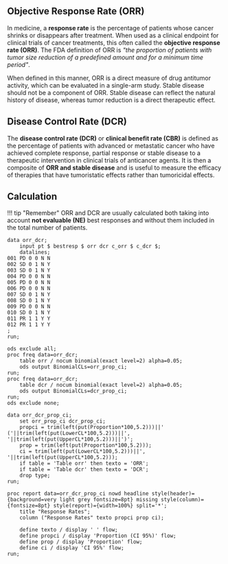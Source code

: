 ## Objective Response Rate (ORR)

In medicine, a **response rate** is the percentage of patients whose cancer shrinks or disappears after treatment. When used as a clinical endpoint for clinical trials of cancer treatments, this often called the **objective response rate (ORR)**. The FDA definition of ORR is *"the proportion of patients with tumor size reduction of a predefined amount and for a minimum time period"*. 

When defined in this manner, ORR is a direct measure of drug antitumor activity, which can be evaluated in a single-arm study. Stable disease should not be a component of ORR. Stable disease can reflect the natural history of disease, whereas tumor reduction is a direct therapeutic effect.

## Disease Control Rate (DCR)

The **disease control rate (DCR)** or **clinical benefit rate (CBR)** is defined as the percentage of patients with advanced or metastatic cancer who have achieved complete response, partial response or stable disease to a therapeutic intervention in clinical trials of anticancer agents. It is then a composite of **ORR and stable disease** and is useful to measure the efficacy of therapies that have tumoristatic effects rather than tumoricidal effects.

## Calculation

!!! tip "Remember"
    ORR and DCR are usually calculated both taking into account **not evaluable (NE)** best responses and without them included in the total number of patients.

```
data orr_dcr;
   	input pt $ bestresp $ orr dcr c_orr $ c_dcr $;
   	datalines;
001 PD 0 0 N N
002 SD 0 1 N Y
003 SD 0 1 N Y
004 PD 0 0 N N
005 PD 0 0 N N 
006 PD 0 0 N N 
007 SD 0 1 N Y
008 SD 0 1 N Y
009 PD 0 0 N N 
010 SD 0 1 N Y
011 PR 1 1 Y Y 
012 PR 1 1 Y Y 
;
run;

ods exclude all;
proc freq data=orr_dcr;
	table orr / nocum binomial(exact level=2) alpha=0.05;
	ods output BinomialCLs=orr_prop_ci;
run;
proc freq data=orr_dcr;
	table dcr / nocum binomial(exact level=2) alpha=0.05;
	ods output BinomialCLs=dcr_prop_ci;
run;
ods exclude none;

data orr_dcr_prop_ci;
	set orr_prop_ci dcr_prop_ci;
	propci = trim(left(put(Proportion*100,5.2)))||' ('||trim(left(put(LowerCL*100,5.2)))||', '||trim(left(put(UpperCL*100,5.2)))||')';
	prop = trim(left(put(Proportion*100,5.2)));
	ci = trim(left(put(LowerCL*100,5.2)))||', '||trim(left(put(UpperCL*100,5.2)));
	if table = 'Table orr' then texto = 'ORR';
	if table = 'Table dcr' then texto = 'DCR';
	drop type;
run;

proc report data=orr_dcr_prop_ci nowd headline style(header)={background=very light grey fontsize=8pt} missing style(column)={fontsize=8pt} style(report)={width=100%} split='*';
	title "Response Rates";
	column ("Response Rates" texto propci prop ci);

	define texto / display ' ' flow;
	define propci / display 'Proportion (CI 95%)' flow;
	define prop / display 'Proportion' flow;
	define ci / display 'CI 95%' flow;
run;
```
